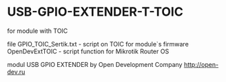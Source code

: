 # USB-GPIO-EXTENDER-T-TOIC

for module with TOIC

file GPIO_TOIC_Sertik.txt - script on TOIC for module`s firmware
OpenDevExtTOIC - script function for Mikrotik Router OS

modul USB GPIO EXTENDER by Open Development Company http://open-dev.ru
